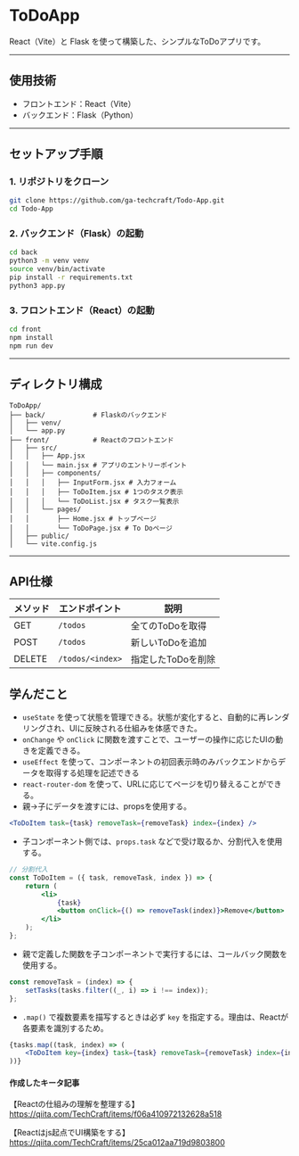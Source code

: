 
# ToDoApp

React（Vite）と Flask を使って構築した、シンプルなToDoアプリです。

---

## 使用技術

- フロントエンド：React（Vite）
- バックエンド：Flask（Python）

---

## セットアップ手順

### 1. リポジトリをクローン

```bash
git clone https://github.com/ga-techcraft/Todo-App.git
cd Todo-App
````

### 2. バックエンド（Flask）の起動

```bash
cd back
python3 -m venv venv
source venv/bin/activate
pip install -r requirements.txt
python3 app.py
```

### 3. フロントエンド（React）の起動

```bash
cd front
npm install
npm run dev
```

---

## ディレクトリ構成

```
ToDoApp/
├── back/            # Flaskのバックエンド
│   ├── venv/
│   └── app.py
├── front/           # Reactのフロントエンド
│   ├── src/
│   │   ├── App.jsx
│   │   └── main.jsx # アプリのエントリーポイント
│   │   ├── components/
│   │   │   ├── InputForm.jsx # 入力フォーム
│   │   │   ├── ToDoItem.jsx # 1つのタスク表示
│   │   │   └── ToDoList.jsx # タスク一覧表示
│   │   └── pages/
│   │       ├── Home.jsx # トップページ
│   │       └── ToDoPage.jsx # To Doページ
│   ├── public/
│   └── vite.config.js

```

---

## API仕様

| メソッド   | エンドポイント          | 説明          |
| ------ | ---------------- | ----------- |
| GET    | `/todos`         | 全てのToDoを取得  |
| POST   | `/todos`         | 新しいToDoを追加  |
| DELETE | `/todos/<index>` | 指定したToDoを削除 |

## 学んだこと
* `useState` を使って状態を管理できる。状態が変化すると、自動的に再レンダリングされ、UIに反映される仕組みを体感できた。
* `onChange` や `onClick` に関数を渡すことで、ユーザーの操作に応じたUIの動きを定義できる。
* `useEffect` を使って、コンポーネントの初回表示時のみバックエンドからデータを取得する処理を記述できる
* `react-router-dom` を使って、URLに応じてページを切り替えることができる。
* 親→子にデータを渡すには、propsを使用する。
``` jsx
<ToDoItem task={task} removeTask={removeTask} index={index} />
```
* 子コンポーネント側では、`props.task` などで受け取るか、分割代入を使用する。
``` jsx
// 分割代入
const ToDoItem = ({ task, removeTask, index }) => {
    return (
        <li>
            {task}
            <button onClick={() => removeTask(index)}>Remove</button>
        </li>
    );
};
```
* 親で定義した関数を子コンポーネントで実行するには、コールバック関数を使用する。
``` jsx
const removeTask = (index) => {
    setTasks(tasks.filter((_, i) => i !== index));
};
```
* `.map()` で複数要素を描写するときは必ず `key` を指定する。理由は、Reactが各要素を識別するため。
``` jsx
{tasks.map((task, index) => (
    <ToDoItem key={index} task={task} removeTask={removeTask} index={index} />
))}
```
 
#### 作成したキータ記事
【Reactの仕組みの理解を整理する】
https://qiita.com/TechCraft/items/f06a410972132628a518

【Reactはjs起点でUI構築をする】
https://qiita.com/TechCraft/items/25ca012aa719d9803800